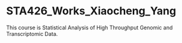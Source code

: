 # STA426_Works_Xiaocheng_Yang
This course is Statistical Analysis of High Throughput Genomic and Transcriptomic Data.

